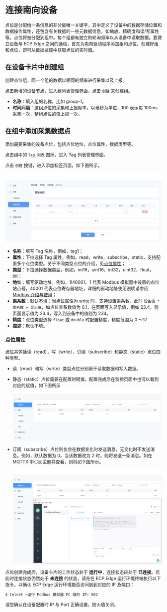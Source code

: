 # 连接南向设备

点位是分配给一条信息的非分层唯一关键字，其中定义了设备中的数据存储位置和数据操作属性，还包含有关数据的一些元数据信息，如缩放、精确度和读/写属性等。点位将被分配到组中。每个组都有独立的轮询频率以从设备中读取数据。要建立设备与 ECP Edge 之间的通信，首先为南向驱动程序添加组和点位。创建好组和点位，即可从数据监控中获取点位的实时值。

## 在设备卡片中创建组

创建点位组，同一个组的数据以相同的频率进行采集以及上报。

点击新增的设备节点，进入组列表管理界面，点击 `创建` 来创建组。

* **名称**：填入组的名称，比如 group-1。
* **时间间隔**：这组点位的采集和上报频率，以毫秒为单位，100 表示每 100ms 采集一次，整组点位的值上报一次。


## 在组中添加采集数据点

添加需要采集的设备点位，包括点位地址，点位属性，数据类型等。

点击组中的 `Tag 列表` 图标，进入 Tag 列表管理界面。

点击 `创建` 按键，进入添加标签页面，如下图所示。

![tags-add](./assets/tags-add.png)

* **名称**：填写 Tag 名称，例如，tag1；
* **属性**：下拉选择 Tag 属性，例如，read，write，subscribe，static，支持配置多个点位类型。关于不同类型点位的介绍，见[点位属性](#点位属性)；
* **类型**：下拉选择数据类型，例如，int16，uint16，int32，uint32，float，bit；
* **地址**：填写驱动地址，例如，1!40001。1 代表 Modbus 模拟器中设置的点位站点号，40001 代表点位寄存器地址，详细的驱动地址使用说明请参阅 [Modbus 介绍与使用](../south-devices/modbus-tcp/modbus-tcp.md)；
* **乘系数**：默认不填；当点位属性为 write 时，支持设置乘系数，此时 `设备值 * 乘系数 = 显示值`，如点位乘系数值为 0.1，在页面写入显示值，例如 23.4，则页面显示值为 23.4，写入到设备中的值则为 234。
* **精度**：点位类型选择 `float` 或 `double` 时配置精度，精度范围为 0 ～17
* **描述**：默认不填。

### 点位属性

点位共包括读（read），写（write），订阅（subscribe）和静态（static）点位四种类型。

- 读（read）和写（write）类型点位分别用于读取数据和写入数据。

- 静态（static）点位需要在配置时赋值，配置完成后在监控页面中也可以看到对应的赋值，如下图所示![monitor_static](./assets/monitor_static.png)

- 订阅（subscribe）点位则仅会在数据变化时发送消息，无变化时不发送消息。例如，默认数据为 0，当该数据改为 2 时，则将发送一条消息。如在 MQTTX 中订阅主题并查看，则将如下图所示。

  ![mqttx_subscribe](./assets/mqttx_subscribe.png)




点位创建完成后，设备卡片的工作状态处于 **运行中**，连接状态应处于 **已连接**。若此时连接状态仍然处于 **未连接** 的状态，请先在 ECP Edge 运行环境终端执行以下指令，以确认 ECP Edge 运行环境能否访问到到对应的 IP 及端口：

```bash
$ telnet <运行 Modbus 模拟器 PC 端的 IP> 502
```

请您确认在设备配置时 IP 与 Port 正确设置，防火墙关闭。
